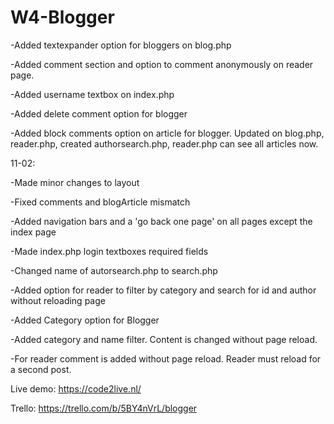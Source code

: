 # W4-Blogger

-Added textexpander option for bloggers on blog.php

-Added comment section and option to comment anonymously on reader page.

-Added username textbox on index.php

-Added delete comment option for blogger

-Added block comments option on article for blogger. Updated on blog.php, reader.php, created authorsearch.php, reader.php can see all articles now.


11-02:

-Made minor changes to layout

-Fixed comments and blogArticle mismatch

-Added navigation bars and a 'go back one page' on all pages except the index page

-Made index.php login textboxes required fields

-Changed name of autorsearch.php to search.php

-Added option for reader to filter by category and search for id and author without reloading page

-Added Category option for Blogger

-Added category and name filter. Content is changed without page reload.

-For reader comment is added without page reload. Reader must reload for a second post.



Live demo: https://code2live.nl/

Trello: https://trello.com/b/5BY4nVrL/blogger

